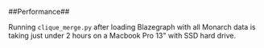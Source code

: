 ##Performance##

Running `clique_merge.py` after loading Blazegraph with all Monarch data is taking just under 2 hours on a Macbook Pro 13" with SSD hard drive.